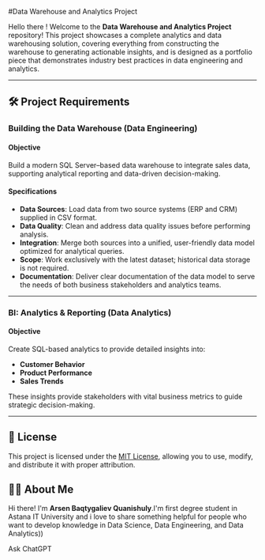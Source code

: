 #Data Warehouse and Analytics Project 

Hello there !
Welcome to the **Data Warehouse and Analytics Project** repository!
This project showcases a complete analytics and data warehousing solution, covering everything from constructing the warehouse to generating actionable insights, and is designed as a portfolio piece that demonstrates industry best practices in data engineering and analytics.

---

## 🛠️ Project Requirements 

### Building the Data Warehouse (Data Engineering)

#### Objective 
Build a modern SQL Server–based data warehouse to integrate sales data, supporting analytical reporting and data-driven decision-making.

#### Specifications
- **Data Sources**: Load data from two source systems (ERP and CRM) supplied in CSV format.
- **Data Quality**: Clean and address data quality issues before performing analysis.
- **Integration**: Merge both sources into a unified, user-friendly data model optimized for analytical queries.
- **Scope**: Work exclusively with the latest dataset; historical data storage is not required.
- **Documentation**: Deliver clear documentation of the data model to serve the needs of both business stakeholders and analytics teams.

---

### BI: Analytics & Reporting (Data Analytics)

#### Objective
Create SQL-based analytics to provide detailed insights into:
- **Customer Behavior**
- **Product Performance**
- **Sales Trends**

These insights provide stakeholders with vital business metrics to guide strategic decision-making.

---

## 📜 License

This project is licensed under the [MIT License](LICENSE), allowing you to use, modify, and distribute it with proper attribution.

## 🙋‍♂️ About Me

Hi there! I'm **Arsen Baqtygaliev Quanishuly**.I'm first degree student in Astana IT University and i love to share something helpful for people who want to develop knowledge in Data Science, Data Engineering, and Data Analytics))  








Ask ChatGPT
